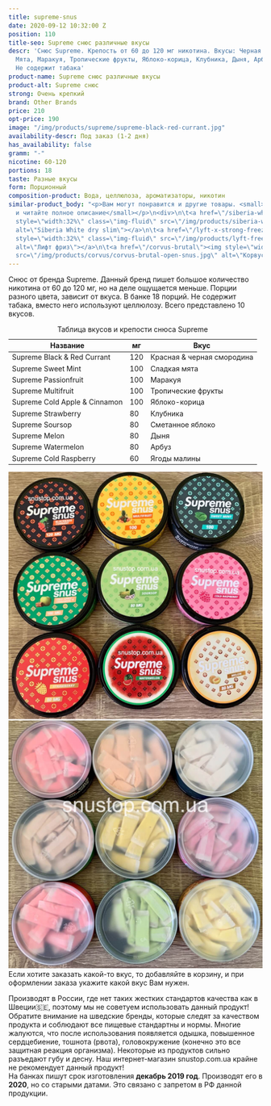 ```yaml
---
title: supreme-snus
date: 2020-09-12 10:32:00 Z
position: 110
title-seo: Supreme снюс различные вкусы
descr: 'Снюс Supreme. Крепость от 60 до 120 мг никотина. Вкусы: Черная смородина,
  Мята, Маракуя, Тропические фрукты, Яблоко-корица, Клубника, Дыня, Арбуз, Малина.
  Не содержит табака'
product-name: Supreme снюс различные вкусы
product-alt: Supreme снюс
strong: Очень крепкий
brand: Other Brands
price: 210
opt-price: 190
image: "/img/products/supreme/supreme-black-red-currant.jpg"
availability-descr: Под заказ (1-2 дня)
has_availability: false
gramm: "-"
nicotine: 60-120
portions: 18
taste: Разные вкусы
form: Порционный
composition-product: Вода, целлюлоза, ароматизаторы, никотин
similar-product_body: "<p>Вам могут понравится и другие товары. <small>Жмите на картинки
  и читайте полное описание</small></p>\n<div>\n\t<a href=\"/siberia-white-dry-slim\"><img
  style=\"width:32%\" class=\"img-fluid\" src=\"/img/products/siberia-white-dry-slim/siberia-open-and-cryo.jpg\"
  alt=\"Siberia White dry slim\"></a>\n\t<a href=\"/lyft-x-strong-freeze-slim-white\"><img
  style=\"width:32%\" class=\"img-fluid\" src=\"/img/products/lyft-freeze/lyft-freeze-open.jpg\"
  alt=\"Лифт фриз\"></a>\n\t<a href=\"/corvus-brutal\"><img style=\"width:32%\" class=\"img-fluid\"
  src=\"/img/products/corvus/corvus-brutal-open-snus.jpg\" alt=\"Корвус брутал\"></a>\n</div>"
---
```


Снюс от бренда Supreme.  Данный бренд пишет большое количество никотина от 60 до 120 мг, но на деле ощущается меньше. Порции разного цвета, зависит от вкуса. В банке 18 порций. Не содержит табака, вместо него используют целлюлозу. Всего представлено 10 вкусов.
<table class="table table-sm">
	<caption>Таблица вкусов и крепости снюса Supreme</caption>
	<thead>
		<tr>
			<th scope="col">Название</th>
			<th scope="col">мг</th>
			<th scope="col">Вкус</th>
		</tr>
	</thead>
	<tbody>
		<tr>
			<td>Supreme Black & Red Currant</td>
			<td>120</td>
			<td>Красная & черная смородина</td>
		</tr>
		<tr>
			<td>Supreme Sweet Mint</td>
			<td>100</td>
			<td>Сладкая мята</td>
		</tr>
		<tr>
			<td>Supreme Passionfruit</td>
			<td>100</td>
			<td>Маракуя</td>
		</tr>
		<tr>
			<td>Supreme Multifruit</td>
			<td>100</td>
			<td>Тропические фрукты</td>
		</tr>
		<tr>
			<td>Supreme Cold Apple & Cinnamon</td>
			<td>100</td>
			<td>Яблоко-корица</td>
		</tr>	
		<tr>
			<td>Supreme Strawberry</td>
			<td>80</td>
			<td>Клубника</td>
		</tr>
		<tr>
			<td>Supreme Soursop</td>
			<td>80</td>
			<td>Сметанное яблоко</td>
		</tr>
		<tr>
			<td>Supreme Melon</td>
			<td>80</td>
			<td>Дыня</td>
		</tr>
		<tr>
			<td>Supreme Watermelon</td>
			<td>80</td>
			<td>Арбуз</td>
		</tr>
		<tr>
			<td>Supreme Cold Raspberry</td>
			<td>60</td>
			<td>Ягоды малины</td>
		</tr>
	</tbody>
</table>
<div class="popup-gallery d-flex mb-2">
	<a class="mr-2" href="/img/products/supreme/supreme-snus-all.jpg" title="Все вкусы снюса Supreme"><img class="img-fluid" src="/img/products/supreme/supreme-snus-all.jpg" alt="Снюс supreme"></a>
	<a href="/img/products/supreme/supreme-all-snus.jpg" title="Цвет порций снюса Supreme"><img class="img-fluid" src="/img/products/supreme/supreme-all-snus.jpg" alt="Снюс supreme пакетики"></a>
</div>
Если хотите заказать какой-то вкус, то добавляйте в корзину, и при оформлении заказа укажите какой вкус Вам нужен.

Производят в России, где нет таких жестких стандартов качества как в Швеции🇸🇪, поэтому мы не советуем использовать данный продукт! Обратите внимание на шведские бренды, которые следят за качеством продукта и соблюдают все пищевые стандартны и нормы. Многие жалуются, что после использования появляется одышка, повышенное сердцебиение, тошнота (рвота), головокружение (конечно это все защитная реакция организма). Некоторые из продуктов сильно разъедают губу и десну. Наш интернет-магазин snustop.com.ua крайне не рекомендует данный продукт!<br>
На банках пишут срок изготовления **декабрь 2019 год**. Производят его в **2020**, но со старыми датами. Это связано с запретом в РФ данной продукции.